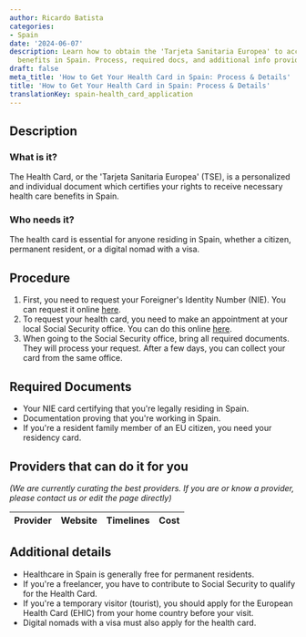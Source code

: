 ```yaml
---
author: Ricardo Batista
categories:
- Spain
date: '2024-06-07'
description: Learn how to obtain the 'Tarjeta Sanitaria Europea' to access healthcare
  benefits in Spain. Process, required docs, and additional info provided.
draft: false
meta_title: 'How to Get Your Health Card in Spain: Process & Details'
title: 'How to Get Your Health Card in Spain: Process & Details'
translationKey: spain-health_card_application
---
```



## Description
### What is it?
The Health Card, or the 'Tarjeta Sanitaria Europea' (TSE), is a personalized and individual document which certifies your rights to receive necessary health care benefits in Spain.

### Who needs it?
The health card is essential for anyone residing in Spain, whether a citizen, permanent resident, or a digital nomad with a visa.

## Procedure
1. First, you need to request your Foreigner's Identity Number (NIE). You can request it online [here](https://sede.policia.gob.es/NieCertificado/).
2. To request your health card, you need to make an appointment at your local Social Security office. You can do this online [here](https://www.seg-social.es/wps/portal/wss/internet/Inicio).
3. When going to the Social Security office, bring all required documents. They will process your request. After a few days, you can collect your card from the same office.

## Required Documents
- Your NIE card certifying that you're legally residing in Spain. 
- Documentation proving that you're working in Spain.
- If you're a resident family member of an EU citizen, you need your residency card.

## Providers that can do it for you

_(We are currently curating the best providers. If you are or know a provider, please contact us or edit the page directly)_

| Provider        |     Website     |     Timelines    |       Cost      |
| --------------- | --------------- |  :-------------: | :-------------: |

## Additional details
- Healthcare in Spain is generally free for permanent residents. 
- If you're a freelancer, you have to contribute to Social Security to qualify for the Health Card.
- If you're a temporary visitor (tourist), you should apply for the European Health Card (EHIC) from your home country before your visit.
- Digital nomads with a visa must also apply for the health card.